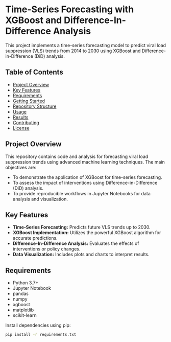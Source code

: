 # Time-Series Forecasting with XGBoost and Difference-In-Difference Analysis

This project implements a time-series forecasting model to predict viral load suppression (VLS) trends from 2014 to 2030 using XGBoost and Difference-in-Difference (DiD) analysis.

## Table of Contents

- [Project Overview](#project-overview)
- [Key Features](#key-features)
- [Requirements](#requirements)
- [Getting Started](#getting-started)
- [Repository Structure](#repository-structure)
- [Usage](#usage)
- [Results](#results)
- [Contributing](#contributing)
- [License](#license)

## Project Overview

This repository contains code and analysis for forecasting viral load suppression trends using advanced machine learning techniques. The main objectives are:

- To demonstrate the application of XGBoost for time-series forecasting.
- To assess the impact of interventions using Difference-in-Difference (DiD) analysis.
- To provide reproducible workflows in Jupyter Notebooks for data analysis and visualization.

## Key Features

- **Time-Series Forecasting:** Predicts future VLS trends up to 2030.
- **XGBoost Implementation:** Utilizes the powerful XGBoost algorithm for accurate predictions.
- **Difference-In-Difference Analysis:** Evaluates the effects of interventions or policy changes.
- **Data Visualization:** Includes plots and charts to interpret results.

## Requirements

- Python 3.7+
- Jupyter Notebook
- pandas
- numpy
- xgboost
- matplotlib
- scikit-learn

Install dependencies using pip:

```bash
pip install -r requirements.txt
